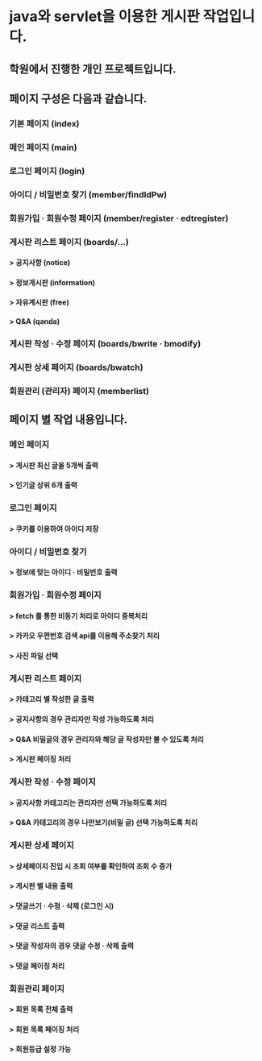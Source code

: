 # java와 servlet을 이용한 게시판 작업입니다.
## 학원에서 진행한 개인 프로젝트입니다.
## 페이지 구성은 다음과 같습니다.
### 기본 페이지 (index)
### 메인 페이지 (main)
### 로그인 페이지 (login)
### 아이디 / 비밀번호 찾기 (member/findIdPw)
### 회원가입 · 회원수정 페이지 (member/register · edtregister)
### 게시판 리스트 페이지 (boards/...)
#### > 공지사항 (notice)
#### > 정보게시판 (information)
#### > 자유계시판 (free)
#### > Q&A (qanda)
### 게시판 작성 · 수정 페이지 (boards/bwrite · bmodify)
### 게시판 상세 페이지 (boards/bwatch)
### 회원관리 (관리자) 페이지 (memberlist)


## 페이지 별 작업 내용입니다.

### 메인 페이지
#### > 게시판 최신 글을 5개씩 출력
#### > 인기글 상위 6개 출력

### 로그인 페이지
#### > 쿠키를 이용하여 아이디 저장

### 아이디 / 비밀번호 찾기
#### > 정보에 맞는 아이디 · 비밀번호 출력

### 회원가입 · 회원수정 페이지
#### > fetch 를 통한 비동기 처리로 아이디 중복처리
#### > 카카오 우편번호 검색 api를 이용해 주소찾기 처리
#### > 사진 파일 선택

### 게시판 리스트 페이지
#### > 카테고리 별 작성한 글 출력
#### > 공지사항의 경우 관리자만 작성 가능하도록 처리
#### > Q&A 비밀글의 경우 관리자와 해당 글 작성자만 볼 수 있도록 처리
#### > 게시판 페이징 처리

### 게시판 작성 · 수정 페이지
#### > 공지사항 카테고리는 관리자만 선택 가능하도록 처리
#### > Q&A 카테고리의 경우 나만보기(비밀 글) 선택 가능하도록 처리

### 게시판 상세 페이지
#### > 상세페이지 진입 시 조회 여부를 확인하여 조회 수 증가
#### > 게시판 별 내용 출력
#### > 댓글쓰기 · 수정 · 삭제 (로그인 시)
#### > 댓글 리스트 출력
#### > 댓글 작성자의 경우 댓글 수정 · 삭제 출력
#### > 댓글 페이징 처리

### 회원관리 페이지
#### > 회원 목록 전체 출력
#### > 회원 목록 페이징 처리
#### > 회원등급 설정 가능
